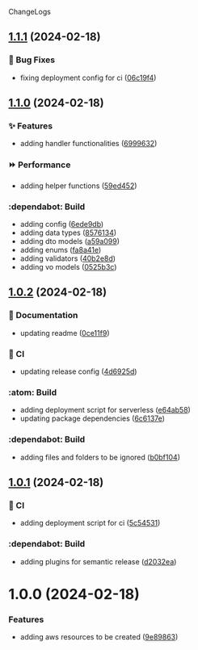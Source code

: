 ChangeLogs

## [1.1.1](https://github.com/mdrijwan/user-onboarding-api/compare/v1.1.0...v1.1.1) (2024-02-18)


### :bug: Bug Fixes

* fixing deployment config for ci ([06c19f4](https://github.com/mdrijwan/user-onboarding-api/commit/06c19f4d2db25a4bc404868a7ac07c6af5d3f55b))

## [1.1.0](https://github.com/mdrijwan/user-onboarding-api/compare/v1.0.2...v1.1.0) (2024-02-18)


### :sparkles: Features

* adding handler functionalities ([6999632](https://github.com/mdrijwan/user-onboarding-api/commit/69996327af702f4525fb7e2e3730fd304090f47f))


### :fast_forward: Performance

* adding helper functions ([59ed452](https://github.com/mdrijwan/user-onboarding-api/commit/59ed45218e361df6903ff5eb049686b9b2b2f59c))


### :dependabot: Build

* adding config ([6ede9db](https://github.com/mdrijwan/user-onboarding-api/commit/6ede9db6389845a11cf62df93dfb059c2368bcfd))
* adding data types ([8576134](https://github.com/mdrijwan/user-onboarding-api/commit/8576134be96070fd140afd530b8816daf9130dc2))
* adding dto models ([a59a099](https://github.com/mdrijwan/user-onboarding-api/commit/a59a0993493eba8a4165a28c5ca4c556737e1894))
* adding enums ([fa8a41e](https://github.com/mdrijwan/user-onboarding-api/commit/fa8a41e3c66ed060c3426efed6bccb664cdcffa3))
* adding validators ([40b2e8d](https://github.com/mdrijwan/user-onboarding-api/commit/40b2e8d9b881e2dc62621a7e2b3c8597d5dc88ed))
* adding vo models ([0525b3c](https://github.com/mdrijwan/user-onboarding-api/commit/0525b3c8413be8caba84c9186df840705b4bb7df))

## [1.0.2](https://github.com/mdrijwan/user-onboarding-api/compare/v1.0.1...v1.0.2) (2024-02-18)


### :memo: Documentation

* updating readme ([0ce11f9](https://github.com/mdrijwan/user-onboarding-api/commit/0ce11f9946d2658397ee947a52068f8fbe83cb62))


### :repeat: CI

* updating release config ([4d6925d](https://github.com/mdrijwan/user-onboarding-api/commit/4d6925d5481048ad91ffbc08933bbe6da4d8fdda))


### :atom: Build

* adding deployment script for serverless ([e64ab58](https://github.com/mdrijwan/user-onboarding-api/commit/e64ab58a266624e7ed47d90e2d46fc6a08566dea))
* updating package dependencies ([6c6137e](https://github.com/mdrijwan/user-onboarding-api/commit/6c6137eb46e5984a95fe00ea8cf0f65598a8ae66))


### :dependabot: Build

* adding files and folders to be ignored ([b0bf104](https://github.com/mdrijwan/user-onboarding-api/commit/b0bf1045c81951729e0d99eb9f2bf8b15ba2e353))

## [1.0.1](https://github.com/mdrijwan/user-onboarding-api/compare/v1.0.0...v1.0.1) (2024-02-18)


### :repeat: CI

* adding deployment script for ci ([5c54531](https://github.com/mdrijwan/user-onboarding-api/commit/5c54531cebd70e59800f0c173d1d94ab9c75ac62))


### :dependabot: Build

* adding plugins for semantic release ([d2032ea](https://github.com/mdrijwan/user-onboarding-api/commit/d2032ea9dec45c8e1b05765fe2dbbc505106b866))

# 1.0.0 (2024-02-18)


### Features

* adding aws resources to be created ([9e89863](https://github.com/mdrijwan/user-onboarding-api/commit/9e89863358de388371935f03386c1d43e8c41706))
